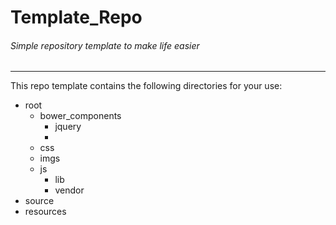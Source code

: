 # Template_Repo
###### *Simple repository template to make life easier*
---

This repo template contains the following directories for your use:

+ root
    + bower_components
        + jquery
        + 
    + css
    + imgs
    + js
        + lib
        + vendor
+ source
+ resources
